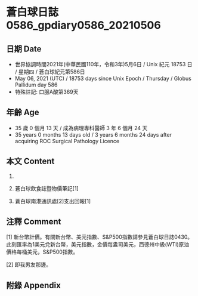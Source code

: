 [_metadata_:encoding]: - "utf-8"
[_metadata_:language]: - "zh-Hant-TW"
[_metadata_:fileformat]: - "markdown"
[_metadata_:MIME_type]: - "text/plain"
[_metadata_:markdown_version]: - "commonmark version 0.29"
[_metadata_:markdown_spec]: - "https://spec.commonmark.org/0.29/"

# 蒼白球日誌0586_gpdiary0586_20210506 #

## 日期 Date ##

* 世界協調時間2021年(中華民國110年，令和3年)5月6日 / Unix 紀元 18753 日 / 星期四 / 蒼白球紀元第586日
* May 06, 2021 (UTC) / 18753 days since Unix Epoch / Thursday / Globus Pallidum day 586
* 特殊註記: 口服A酸第369天

## 年齡 Age ##

* 35 歲 0 個月 13 天 / 成為病理專科醫師 3 年 6 個月 24 天
* 35 years 0 months 13 days old / 3 years 6 months 24 days after acquiring ROC Surgical Pathology Licence

## 本文 Content ##

1. 

    
2. 蒼白球飲食誌暨物價筆記[1]

    
3. 蒼白球南港通訊處[2]支出回報[1]

    

## 注釋 Comment ##

[1] 新台幣計價。有關新台幣、美元指數、S&P500指數請參見蒼白球日誌0430。此刻匯率為1美元兌新台幣，美元指數，金價每盎司美元，西德州中級(WTI)原油價格每桶美元，S&P500指數。


[2] 即我男友那邊。



## 附錄 Appendix ##

